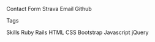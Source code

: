 Contact
  Form
  Strava
  Email
  Github

Tags

Skills
  Ruby
  Rails
  HTML
  CSS
    Bootstrap
  Javascript
    jQuery
    
